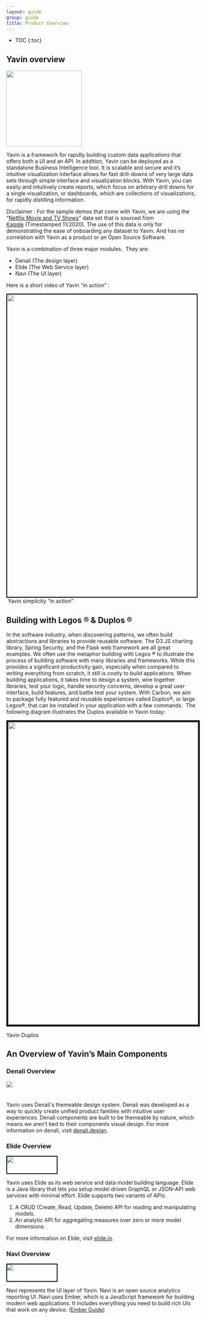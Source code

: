 ```yaml
---
layout: guide
group: guide
title: Product Overview
---
```


* TOC
{:toc}

## <span class="c5">Yavin overview</span>

<img src="assets/images/Yavin_logo.png" width="200"/>

Yavin is a framework for rapidly building custom data applications that
offers both a UI and an API. In addition, Yavin can be deployed as a
standalone Business Intelligence tool. It is <span class="c1">scalable
and secure</span> and it’s <span
class="c1">intuitive</span> visualization interface allows for <span
class="c1">fast drill-downs</span> of very large data sets through
simple interface and visualization blocks. With Yavin, you can easily
and intuitively create <span class="c1">reports</span>, which focus on
arbitrary drill downs for a single visualization, or <span
class="c1">dashboards</span>, which are collections of visualizations,
for <span class="c1">rapidly distilling information</span><span
class="c0">. </span>

<span class="c0"></span>

Disclaimer : For the sample demos that come with Yavin, we are using the
“<span
class="c17"><a href="https://www.google.com/url?q=https://www.kaggle.com/shivamb/netflix-shows&amp;sa=D&amp;ust=1606182367630000&amp;usg=AOvVaw0vjjwg_hSHcq80D3AjOpp1" class="c3">Netflix Movie and TV Shows</a></span>”
data set that is sourced from <span
class="c17"><a href="https://www.google.com/url?q=https://www.kaggle.com/&amp;sa=D&amp;ust=1606182367630000&amp;usg=AOvVaw2MS0pMaHmAABG0JmQABGOV" class="c3">Kaggle</a></span><span
class="c0"> (Timestamped 11/2020). The use of this data is only for
demonstrating the ease of onboarding any dataset to Yavin. And has no
correlation with Yavin as a product or an Open Source Software.</span>

<span class="c0"></span>

<span class="c0">Yavin is a combination of three major modules.  They
are:</span>

- <span class="c0 c15">Denali (The design layer) </span>
- <span class="c0 c15">Elide (The Web Service layer) </span>
- <span class="c0 c15">Navi (The UI layer)</span>

<span class="c0"></span>

<span class="c0">Here is a short video of Yavin “in action” : </span>

<img style="border:2px solid black;" src="assets/images/Get_to_know_yavin.gif" width="800" />
<span class="c18"> Yavin simplicity “in action”</span>

<span class="c0"></span>

## <span class="c5">Building with Legos ® & Duplos ®</span>

<span class="c0">In the software industry, when discovering patterns, we
often build abstractions and libraries to provide reusable software. The
D3.JS charting library, Spring Security, and the Flask web framework are
all great examples. We often use the metaphor building with Legos ® to
illustrate the process of building software with many libraries and
frameworks. While this provides a significant productivity gain,
especially when compared to writing everything from scratch, it still is
costly to build applications. When building applications, it takes time
to design a system, wire together libraries, test your logic, handle
security concerns, develop a great user interface, build features, and
battle test your system. With Carbon, we aim to package fully featured
and reusable experiences called Duplos®, or large Legos®, that can be
installed in your application with a few commands.  The following
diagram illustrates the Duplos available in Yavin today:</span>

<span class="c0"></span>

<img src="assets/images/Duplos_img.png" width="800" border=5px/>

<span class="c18">Yavin Duplos</span>

<span class="c0"></span>

## <span class="c5">An Overview of Yavin’s Main Components</span>

### <span class="c2">Denali Overview</span>

<span style="overflow: hidden; display: inline-block; margin: 0.00px 0.00px; border: 0.00px solid #000000; transform: rotate(0.00rad) translateZ(0px); -webkit-transform: rotate(0.00rad) translateZ(0px); width: 145.47px; height: 39.28px;">![](assets/images/Denali_logo.png)</span>

Yavin uses Denali's themeable design system. Denali was developed as a
way to quickly create unified product families with intuitive user
experiences. Denali components are built to be themeable by nature,
which means we aren’t tied to their components visual design. For more
information on denali, visit <span
class="c17"><a href="https://www.google.com/url?q=http://denali.design&amp;sa=D&amp;ust=1606182367633000&amp;usg=AOvVaw3vxbzIhWRHGVWve5Y_S6bE" class="c3">denali.design</a></span><span
class="c0">.</span>

### <span class="c2">Elide Overview</span>

<span style="overflow: hidden; display: inline-block; margin: 0.00px 0.00px; border: 2.67px solid #000000; transform: rotate(0.00rad) translateZ(0px); -webkit-transform: rotate(0.00rad) translateZ(0px); width: 131.51px; height: 43.84px;">![](assets/images/Elide_logo.png)</span>

<span class="c0">Yavin uses Elide as its web service and data model
building language. Elide is a Java library that lets you setup model
driven GraphQL or JSON-API web services with minimal effort. Elide
supports two variants of APIs:</span>

1.  <span class="c0">A CRUD (Create, Read, Update, Delete) API for
    reading and manipulating models.</span>
2.  <span class="c0">An analytic API for aggregating measures over zero
    or more model dimensions.</span>

<span class="c0"></span>

For more information on Elide, visit <span
class="c17"><a href="https://www.google.com/url?q=http://elide.io&amp;sa=D&amp;ust=1606182367634000&amp;usg=AOvVaw2jtjGW202zysi6LjUbgJng" class="c3">elide.io</a></span><span
class="c0">.</span>

### <span class="c2">Navi Overview</span>

<span style="overflow: hidden; display: inline-block; margin: 0.00px 0.00px; border: 2.67px solid #000000; transform: rotate(0.00rad) translateZ(0px); -webkit-transform: rotate(0.00rad) translateZ(0px); width: 131.51px; height: 43.84px;">![](assets/images/Navi_logo.png)</span>

Navi represents the UI layer of Yavin. Navi is an open source analytics
reporting UI. Navi uses Ember, which is a JavaScript framework for
building modern web applications. It includes everything you need to
build rich UIs that work on any device. (<span
class="c17"><a href="https://www.google.com/url?q=https://guides.emberjs.com/release/&amp;sa=D&amp;ust=1606182367634000&amp;usg=AOvVaw0WaN1j1olmMWQvD7Y9spa6" class="c3">Ember Guide</a></span><span
class="c0">)</span>
